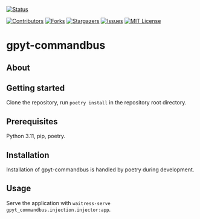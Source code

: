 [![Status][status-badge]][status-url]


[![Contributors][contributors-shield]][contributors-url]
[![Forks][forks-shield]][forks-url]
[![Stargazers][stars-shield]][stars-url]
[![Issues][issues-shield]][issues-url]
[![MIT License][license-shield]][license-url]

# gpyt-commandbus

## About

## Getting started
Clone the repository, run `poetry install` in the repository root directory.

## Prerequisites
Python 3.11, pip, poetry.

## Installation
Installation of gpyt-commandbus is handled by poetry during development.

## Usage

Serve the application with `waitress-serve gpyt_commandbus.injection.injector:app`.

[contributors-shield]: https://img.shields.io/github/contributors/ocellicode/gpyt-commandbus.svg?style=for-the-badge
[contributors-url]: https://github.com/ocellicode/gpyt-commandbus/graphs/contributors
[forks-shield]: https://img.shields.io/github/forks/ocellicode/gpyt-commandbus.svg?style=for-the-badge
[forks-url]: https://github.com/ocellicode/gpyt-commandbus/network/members
[stars-shield]: https://img.shields.io/github/stars/ocellicode/gpyt-commandbus.svg?style=for-the-badge
[stars-url]: https://github.com/ocellicode/gpyt-commandbus/stargazers
[issues-shield]: https://img.shields.io/github/issues/ocellicode/gpyt-commandbus.svg?style=for-the-badge
[issues-url]: https://github.com/ocellicode/gpyt-commandbus/issues
[license-shield]: https://img.shields.io/github/license/ocellicode/gpyt-commandbus.svg?style=for-the-badge
[license-url]: https://github.com/ocellicode/gpyt-commandbus/blob/master/LICENSE
[status-badge]: https://github.com/ocellicode/gpyt-commandbus/actions/workflows/main.yml/badge.svg
[status-url]: https://github.com/ocellicode/gpyt-commandbus/actions/workflows/main.yml
